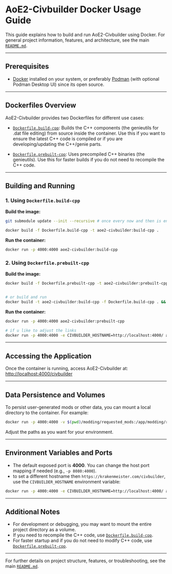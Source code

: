 # AoE2-Civbuilder Docker Usage Guide

This guide explains how to build and run AoE2-Civbuilder using Docker. For general project information, features, and architecture, see the main [`README.md`](README.md:1).

---

## Prerequisites

- [Docker](https://docs.docker.com/get-docker/) installed on your system, or preferably [Podman](https://podman.io/) (with optional Podman Desktop UI) since its open source.

---

## Dockerfiles Overview

AoE2-Civbuilder provides two Dockerfiles for different use cases:

- [`Dockerfile.build-cpp`](Dockerfile.build-cpp:1):
  Builds the C++ components (the genieutils  for .dat file editing) from source inside the container. Use this if you want to ensure the latest C++ code is compiled or if you are developing/updating the C++/genie parts.

- [`Dockerfile.prebuilt-cpp`](Dockerfile.prebuilt-cpp:1):
  Uses precompiled C++ binaries (the genieutils). Use this for faster builds if you do not need to recompile the C++ code.

---

## Building and Running

### 1. Using `Dockerfile.build-cpp`

**Build the image:**
```sh
git submodule update --init --recursive # once every now and then is enough

docker build -f Dockerfile.build-cpp -t aoe2-civbuilder:build-cpp .
```

**Run the container:**
```sh
docker run -p 4000:4000 aoe2-civbuilder:build-cpp
```

### 2. Using `Dockerfile.prebuilt-cpp`

**Build the image:**
```sh
docker build -f Dockerfile.prebuilt-cpp -t aoe2-civbuilder:prebuilt-cpp .


# or build and run
docker build -t aoe2-civbuilder:build-cpp -f Dockerfile.build-cpp . && docker run --rm -e CIVBUILDER_HOSTNAME=http://localhost:4000 -p 4000:4000 aoe2-civbuilder:build-cpp
```

**Run the container:**
```sh
docker run -p 4000:4000 aoe2-civbuilder:prebuilt-cpp

# if u like to adjust the links
docker run -p 4000:4000 -e CIVBUILDER_HOSTNAME=http://localhost:4000/ aoe2-civbuilder:prebuilt-cpp 
```

---

## Accessing the Application

Once the container is running, access AoE2-Civbuilder at:  
[http://localhost:4000/civbuilder](http://localhost:4000/civbuilder)

---

## Data Persistence and Volumes

To persist user-generated mods or other data, you can mount a local directory to the container. For example:

```sh
docker run -p 4000:4000 -v $(pwd)/modding/requested_mods:/app/modding/requested_mods aoe2-civbuilder:build-cpp
```

Adjust the paths as you want for your environment.

---

## Environment Variables and Ports

- The default exposed port is **4000**. You can change the host port mapping if needed (e.g., `-p 8080:4000`).
- to set a different hostname then `https://krakenmeister.com/civbuilder`, use the `CIVBUILDER_HOSTNAME` environment variable:
```sh
docker run -p 4000:4000 -e CIVBUILDER_HOSTNAME=http://localhost:4000/ aoe2-civbuilder:prebuilt-cpp
```

---

## Additional Notes

- For development or debugging, you may want to mount the entire project directory as a volume.
- If you need to recompile the C++ code, use [`Dockerfile.build-cpp`](Dockerfile.build-cpp:1).
- For faster startup and if you do not need to modify C++ code, use [`Dockerfile.prebuilt-cpp`](Dockerfile.prebuilt-cpp:1).

---

For further details on project structure, features, or troubleshooting, see the main [`README.md`](README.md:1).